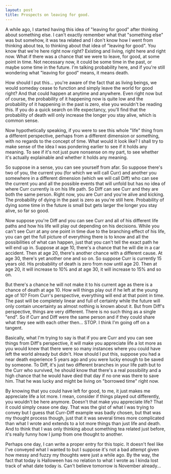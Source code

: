 ```yaml
---
layout: post
title: Prospects on leaving for good.
---
```


A while ago, I started having this idea of "leaving for good" after thinking about something else. I can't exactly remember what that "something else" was but somehow, it was tea related and I don't know how I went from thinking about tea, to thinking about that idea of "leaving for good". You know that we're here right now right? Existing and living, right here and right now. What if there was a chance that we were to leave, for good, at some point in time. Not necessary now, it could be some time in the past, or maybe some time in the future. I'm talking probability here, and if you're still wondering what "leaving for good" means, it means death.

How should I put this... you're aware of the fact that as living beings, we would someday cease to function and simply leave the world for good right? And that could happen at anytime and anywhere. Even right now but of course, the probability of it happening now is quite low and the probability of it happening in the past is zero, else you wouldn't be reading this. If you do a quick search on life expectancy, you'll find that the probability of death will only increase the longer you stay alive, which is common sense.

Now hypothetically speaking, if you were to see this whole "life" thing from a different perspective, perhaps from a different dimension or something, with no regards to the concept of time. What would it look like? I shall try to make sense of the idea I was pondering earlier to see if it holds any meaning. To see if it's not just pure nonsense on my part, to see whether it's actually explainable and whether it holds any meaning.

So suppose in a sense, you can see yourself from afar. So suppose there's two of you, the current you (for which we will call Curr) and another you somewhere in a different dimension (which we will call Diff) who can see the current you and all the possible events that will unfold but has no idea of where Curr currently is on his life path. So Diff can see Curr and they are both the same person. Right now, you are Curr and you're alive and kicking. The probability of dying in the past is zero as you're still here. Probability of dying some time in the future is small but gets larger the longer you stay alive, so far so good.

Now suppose you're Diff and you can see Curr and all of his different life paths and how his life will play out depending on his decisions. While you can't see Curr at any one point in time due to the branching effect of his life, you can get the full picture of everything there is to know and all the possibilities of what can happen, just that you can't tell the exact path he will end up in. Suppose at age 10, there's a chance that he will die in a car accident. Then at age 20, there's another chance with a different cause. At age 30, there's yet another one and so on. So suppose Curr is currently 15 years old. His probability of death is zero from now until age 20. Then at age 20, it will increase to 10% and at age 30, it will increase to 15% and so on.

But there's a chance he will not make it to his current age as there is a chance of death at age 10. How will things play out if he left at the young age of 10? From Curr's perspective, everything will end at that point in time. The past will be completely linear and full of certainty while the future will only contain uncertainty as almost nothing is known about it. But from Diff's perspective, things are very different. There is no such thing as a single "end". So if Curr and Diff were the same person and if they could share what they see with each other then... STOP. I think I'm going off on a tangent.

Basically, what I'm trying to say is that if you are Curr and you can see things from Diff's perspective, it will make you appreciate life a lot more as you would knew that there were so many instances where you could have left the world already but didn't. How should I put this, suppose you had a near death experience 5 years ago and you were lucky enough to be saved by someone. To Diff, it's just two different branches in your life path but to the Curr who survived, he should know that there's a real possibility and a high chance that he would have died that day if no one was there to save him. That he was lucky and might be living on "borrowed time" right now.

By knowing that you could have left for good, to me, it just makes me appreciate life a lot more. I mean, consider if things played out differently, you wouldn't be here anymore. Doesn't that make you appreciate life? That it could simply cease one day. That was the gist of what I was trying to convey but I guess that Curr-Diff example was badly chosen, but that was my thought process though, just that it was several times more complicated than what I wrote and extends to a lot more things than just life and death. And to think that I was only thinking about something tea related just before, it's really funny how I jump from one thought to another.

Perhaps one day, I can write a proper entry for this topic. It doesn't feel like I've conveyed what I wanted to but I suppose it's not a bad attempt given how messy and fuzzy my thoughts were just a while ago. By the way, the fact that today is Halloween has no relation to what I wrote as I kinda lost track of what date today is. Can't believe tomorrow is November already...
